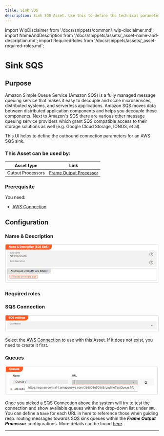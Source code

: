 ```yaml
---
title: Sink SQS
description: Sink SQS Asset. Use this to define the technical parameters for a AWS SQS sink connection.
---
```


import WipDisclaimer from '/docs/snippets/common/_wip-disclaimer.md';
import NameAndDescription from '/docs/snippets/assets/_asset-name-and-description.md';
import RequiredRoles from '/docs/snippets/assets/_asset-required-roles.md';

# Sink SQS

## Purpose

Amazon Simple Queue Service (Amazon SQS) is a fully managed message queuing service that makes it easy to decouple and scale microservices,
distributed systems, and serverless applications. Amazon SQS moves data between distributed application components and
helps you decouple these components.
Next to Amazon's SQS there are various other message queuing service providers which grant SQS compatible access to their storage solutions as well
(e.g. Google Cloud Storage, IONOS, et al).

This UI helps to define the outbound connection parameters for an AWS SQS sink.

### This Asset can be used by:

| Asset type        | Link                                                                        |
|-------------------|-----------------------------------------------------------------------------|
| Output Processors | [Frame Output Processor](/docs/assets/processors-output/asset-output-frame) |

### Prerequisite

You need:
* [AWS Connection](/docs/assets/connections/asset-connection-aws)


## Configuration

### Name & Description

![Name & Description (SQS Sink)](./.asset-sink-sqs_images/1715605606362.png "Name & Description (SQS Sink)")

<NameAndDescription></NameAndDescription>

### Required roles

<RequiredRoles></RequiredRoles>

### SQS Connection

![AWS Connection (SQS Sink)](./.asset-sink-sqs_images/1715604361224.png "AWS Connection (SQS Sink)")

Select the [AWS Connection](/docs/assets/connections/asset-connection-aws) to use with this Asset.
If it does not exist, you need to create it first.

### Queues

![](./.asset-sink-sqs_images/1715608949285.png "Queue definitions / mapping (SQS Sink)")

Once you picked a SQS Connection above the system will try to test the connection and 
show available queues within the drop-down list under `URL`.
You can define a `Name` for each URL in here to reference those when guiding resp. routing messages towards SQS sink queues within the
_**Frame Output Processor**_ configurations. More details can be found [here](/docs/assets/processors-output/asset-output-frame#sink-settings-for-sqs).

---

<WipDisclaimer></WipDisclaimer>
